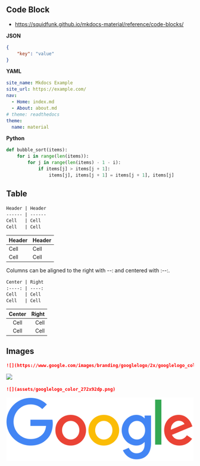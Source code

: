 ## Code Block

- https://squidfunk.github.io/mkdocs-material/reference/code-blocks/

__JSON__

```json
{
    "key": "value"
}
```

__YAML__

```yaml
site_name: Mkdocs Example
site_url: https://example.com/
nav:
  - Home: index.md
  - About: about.md
# theme: readthedocs
theme:
  name: material
```

__Python__

``` py title="bubble_sort.py"
def bubble_sort(items):
    for i in range(len(items)):
        for j in range(len(items) - 1 - i):
            if items[j] > items[j + 1]:
                items[j], items[j + 1] = items[j + 1], items[j]
```


## Table

```md
Header | Header
------ | ------
Cell   | Cell
Cell   | Cell
```

Header | Header
------ | ------
Cell   | Cell
Cell   | Cell


Columns can be aligned to the right with --: and centered with :--:.

```md
Center | Right
:----: | ----:
Cell   | Cell
Cell   | Cell
```

Center | Right
:----: | ----:
Cell   | Cell
Cell   | Cell

## Images

```md
![](https://www.google.com/images/branding/googlelogo/2x/googlelogo_color_272x92dp.png)
```

![](https://www.google.com/images/branding/googlelogo/2x/googlelogo_color_272x92dp.png)


```md
![](assets/googlelogo_color_272x92dp.png)

```

![](assets/googlelogo_color_272x92dp.png)
